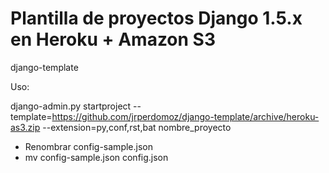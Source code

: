 # Plantilla de proyectos Django 1.5.x en Heroku + Amazon S3

django-template

Uso:

django-admin.py startproject --template=https://github.com/jrperdomoz/django-template/archive/heroku-as3.zip --extension=py,conf,rst,bat nombre_proyecto


- Renombrar config-sample.json
- mv config-sample.json config.json
